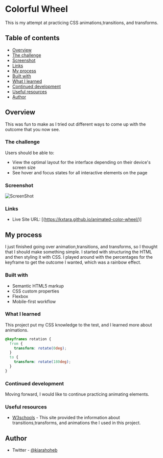 # Colorful Wheel

This is my attempt at practicing CSS animations,transitions, and transforms.

## Table of contents

- [Overview](#overview)
- [The challenge](#the-challenge)
- [Screenshot](#screenshot)
- [Links](#links)
- [My process](#my-process)
- [Built with](#built-with)
- [What I learned](#what-i-learned)
- [Continued development](#continued-development)
- [Useful resources](#useful-resources)
- [Author](#author)


## Overview

This was fun to make as I tried out different ways to come up with the outcome that you now see.

### The challenge

Users should be able to:

- View the optimal layout for the interface depending on their device's screen size
- See hover and focus states for all interactive elements on the page

### Screenshot

![ScreenShot](https://raw.github.com/kxtara/animation/main/images/animation.png)

### Links

- Live Site URL: [(https://kxtara.github.io/animated-color-wheel/)]

## My process

I just finished going over animation,transitions, and transforms, so I thought that I should make something simple.
I started with structuring the HTML and then styling it with CSS. I played around with the percentages for the keyframe to get the outcome I wanted, which was a rainbow effect.

### Built with

- Semantic HTML5 markup
- CSS custom properties
- Flexbox
- Mobile-first workflow

### What I learned

This project put my CSS knowledge to the test, and I learned more about animations. 

```css
@keyframes rotation {
  from {
    transform: rotate(0deg);
  }
  to {
    transform: rotate(180deg);
  }
}
```

### Continued development

Moving forward, I would like to continue practicing animating elements.

### Useful resources

- [W3schools](https://www.w3schools.com/css/css3_animations.asp) - This site provided the information about transitions,transforms, and animations the I used in this project.


## Author

- Twitter - [@kiarahoheb](https://www.twitter.com/kiarahoheb)